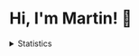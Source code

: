 # Hi, I'm Martin! 👋

<details>
<summary>Statistics</summary>
<br />

<!-- ![Martin's GitHub stats](https://github-readme-stats.vercel.app/api?username=martinpintos) -->
![Martin's trophies](https://github-profile-trophy.vercel.app/?username=martinpintos&column=5&margin-w=7&margin-h=7)
</details>
